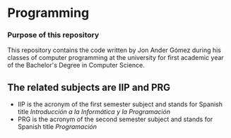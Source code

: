 # Programming

### Purpose of this repository
This repository contains the code written by Jon Ander Gómez during his classes of
computer programming at the university for first academic year of
the Bachelor's Degree in Computer Science.

## The related subjects are **IIP** and **PRG**

* IIP is the acronym of the first semester subject and stands for Spanish title _Introducción a la Informática y la Programación_
* PRG is the acronym of the second semester subject and stands for Spanish title _Programación_


